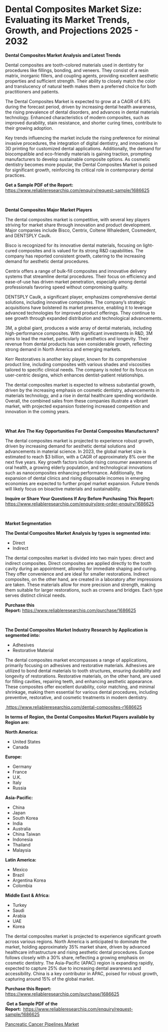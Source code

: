 <p><h1>Dental Composites Market Size: Evaluating its Market Trends, Growth, and Projections 2025 - 2032</h1></p><p><strong>Dental Composites Market Analysis and Latest Trends</strong></p>
<p><p>Dental composites are tooth-colored materials used in dentistry for procedures like fillings, bonding, and veneers. They consist of a resin matrix, inorganic fillers, and coupling agents, providing excellent aesthetic properties and sufficient strength. Their ability to closely match the color and translucency of natural teeth makes them a preferred choice for both practitioners and patients.</p><p>The Dental Composites Market is expected to grow at a CAGR of 6.9% during the forecast period, driven by increasing dental health awareness, the rising prevalence of dental disorders, and advances in dental materials technology. Enhanced characteristics of modern composites, such as improved durability, stain resistance, and shorter curing times, contribute to their growing adoption.</p><p>Key trends influencing the market include the rising preference for minimal invasive procedures, the integration of digital dentistry, and innovations in 3D printing for customized dental applications. Additionally, the demand for biocompatible and eco-friendly materials is gaining traction, prompting manufacturers to develop sustainable composite options. As cosmetic dentistry becomes more popular, the Dental Composites Market is poised for significant growth, reinforcing its critical role in contemporary dental practices.</p></p>
<p><strong>Get a Sample PDF of the Report:&nbsp;</strong> <a href="https://www.reliableresearchiq.com/enquiry/request-sample/1686625?utm_campaign=2284&utm_medium=2&utm_source=Github&utm_content=ia&utm_term=26032025&utm_id=dental-composites">https://www.reliableresearchiq.com/enquiry/request-sample/1686625</a></p>
<p>&nbsp;</p>
<p><strong>Dental Composites Major Market Players</strong></p>
<p><p>The dental composites market is competitive, with several key players striving for market share through innovation and product development. Major companies include Bisco, Centrix, Coltene Whaledent, Cosmedent, and DENTSPLY Caulk. </p><p>Bisco is recognized for its innovative dental materials, focusing on light-cured composites and is valued for its strong R&D capabilities. The company has reported consistent growth, catering to the increasing demand for aesthetic dental procedures.</p><p>Centrix offers a range of bulk-fill composites and innovative delivery systems that streamline dental procedures. Their focus on efficiency and ease-of-use has driven market penetration, especially among dental professionals favoring speed without compromising quality.</p><p>DENTSPLY Caulk, a significant player, emphasizes comprehensive dental solutions, including innovative composites. The company’s strategic acquisitions have bolstered its market presence, enabling it to leverage advanced technologies for improved product offerings. They continue to see growth through expanded distribution and technological advancements.</p><p>3M, a global giant, produces a wide array of dental materials, including high-performance composites. With significant investments in R&D, 3M aims to lead the market, particularly in aesthetics and longevity. Their revenue from dental products has seen considerable growth, reflecting strong demand in North America and emerging markets.</p><p>Kerr Restoratives is another key player, known for its comprehensive product line, including composites with various shades and viscosities tailored to specific clinical needs. The company is noted for its focus on user-centric designs, which enhances dentist-patient relationships.</p><p>The dental composites market is expected to witness substantial growth, driven by the increasing emphasis on cosmetic dentistry, advancements in materials technology, and a rise in dental healthcare spending worldwide. Overall, the combined sales from these companies illustrate a vibrant market, with projected expansion fostering increased competition and innovation in the coming years.</p></p>
<p>&nbsp;</p>
<p><strong>What Are The Key Opportunities For Dental Composites Manufacturers?</strong></p>
<p><p>The dental composites market is projected to experience robust growth, driven by increasing demand for aesthetic dental solutions and advancements in material science. In 2023, the global market size is estimated to reach $3 billion, with a CAGR of approximately 8% over the next five years. Key growth factors include rising consumer awareness of oral health, a growing elderly population, and technological innovations such as nanocomposites enhancing performance. Additionally, the expansion of dental clinics and rising disposable incomes in emerging economies are expected to further propel market expansion. Future trends will likely focus on bioactive materials and sustainability.</p></p>
<p><strong>Inquire or Share Your Questions If Any Before Purchasing This Report:</strong> <a href="https://www.reliableresearchiq.com/enquiry/pre-order-enquiry/1686625?utm_campaign=2284&utm_medium=2&utm_source=Github&utm_content=ia&utm_term=26032025&utm_id=dental-composites">https://www.reliableresearchiq.com/enquiry/pre-order-enquiry/1686625</a></p>
<p>&nbsp;</p>
<p><strong>Market Segmentation</strong></p>
<p><strong>The Dental Composites Market Analysis by types is segmented into:</strong></p>
<p><ul><li>Direct</li><li>Indirect</li></ul></p>
<p><p>The dental composites market is divided into two main types: direct and indirect composites. Direct composites are applied directly to the tooth cavity during an appointment, allowing for immediate shaping and curing. They offer convenience and are ideal for smaller restorations. Indirect composites, on the other hand, are created in a laboratory after impressions are taken. These materials allow for more precision and strength, making them suitable for larger restorations, such as crowns and bridges. Each type serves distinct clinical needs.</p></p>
<p><strong>Purchase this Report:&nbsp;</strong><a href="https://www.reliableresearchiq.com/purchase/1686625?utm_campaign=2284&utm_medium=2&utm_source=Github&utm_content=ia&utm_term=26032025&utm_id=dental-composites">https://www.reliableresearchiq.com/purchase/1686625</a></p>
<p>&nbsp;</p>
<p><strong>The Dental Composites Market Industry Research by Application is segmented into:</strong></p>
<p><ul><li>Adhesives</li><li>Restorative Material</li></ul></p>
<p><p>The dental composites market encompasses a range of applications, primarily focusing on adhesives and restorative materials. Adhesives are utilized to bond dental materials to tooth structures, ensuring durability and longevity of restorations. Restorative materials, on the other hand, are used for filling cavities, repairing teeth, and enhancing aesthetic appearance. These composites offer excellent durability, color matching, and minimal shrinkage, making them essential for various dental procedures, including preventive, restorative, and cosmetic treatments in modern dentistry.</p></p>
<p><a href="https://www.reliableresearchiq.com/dental-composites-r1686625?utm_campaign=2284&utm_medium=2&utm_source=Github&utm_content=ia&utm_term=26032025&utm_id=dental-composites">&nbsp;https://www.reliableresearchiq.com/dental-composites-r1686625</a></p>
<p><strong>In terms of Region, the Dental Composites Market Players available by Region are:</strong></p>
<p>
    <p> <strong> North America: </strong>
        <ul>
            <li>United States</li>
            <li>Canada</li>
        </ul>
        </p> 
    <p> <strong> Europe: </strong>
        <ul>
            <li>Germany</li>
            <li>France</li>
            <li>U.K.</li>
            <li>Italy</li>
            <li>Russia</li>
        </ul>
        </p> 
    <p> <strong> Asia-Pacific: </strong>
        <ul>
            <li>China</li>
            <li>Japan</li>
            <li>South Korea</li>
            <li>India</li>
            <li>Australia</li>
            <li>China Taiwan</li>
            <li>Indonesia</li>
            <li>Thailand</li>
            <li>Malaysia</li>
        </ul>
        </p> 
    <p> <strong> Latin America: </strong>
        <ul>
            <li>Mexico</li>
            <li>Brazil</li>
            <li>Argentina Korea</li>
            <li>Colombia</li>
        </ul>
        </p> 
    <p> <strong> Middle East & Africa: </strong>
        <ul>
            <li>Turkey</li>
            <li>Saudi</li>
            <li>Arabia</li>
            <li>UAE</li>
            <li>Korea</li>
        </ul>
    </p>
    </p>
<p><p>The dental composites market is projected to experience significant growth across various regions. North America is anticipated to dominate the market, holding approximately 35% market share, driven by advanced healthcare infrastructure and rising aesthetic dental procedures. Europe follows closely with a 30% share, reflecting a growing emphasis on cosmetic dentistry. The Asia-Pacific (APAC) region is expanding rapidly, expected to capture 25% due to increasing dental awareness and accessibility. China is a key contributor in APAC, poised for robust growth, capturing around 15% of the global market.</p></p>
<p><strong>Purchase this Report: </strong><a href="https://www.reliableresearchiq.com/purchase/1686625?utm_campaign=2284&utm_medium=2&utm_source=Github&utm_content=ia&utm_term=26032025&utm_id=dental-composites">https://www.reliableresearchiq.com/purchase/1686625</a></p>
<p>&nbsp;<strong>Get a Sample PDF of the Report:&nbsp;&nbsp;</strong><a href="https://www.reliableresearchiq.com/enquiry/request-sample/1686625?utm_campaign=2284&utm_medium=2&utm_source=Github&utm_content=ia&utm_term=26032025&utm_id=dental-composites">https://www.reliableresearchiq.com/enquiry/request-sample/1686625</a></p>
<p><strong></strong></p>
<p><p><a href="https://github.com/SanjidaMahmud54/Market-Research-Report-List-2/blob/main/pancreatic-cancer-pipelines-market.md?utm_campaign=2284&utm_medium=2&utm_source=Github&utm_content=ia&utm_term=26032025&utm_id=dental-composites">Pancreatic Cancer Pipelines Market</a></p></p>